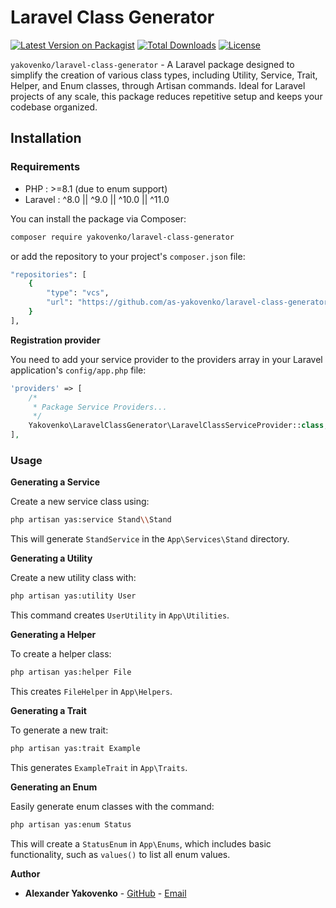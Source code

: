 # Laravel Class Generator

[![Latest Version on Packagist](https://img.shields.io/packagist/v/yakovenko/laravel-class-generator.svg?style=flat-square)](https://packagist.org/packages/yakovenko/laravel-class-generator)
[![Total Downloads](https://img.shields.io/packagist/dt/yakovenko/laravel-class-generator.svg?style=flat-square)](https://packagist.org/packages/yakovenko/laravel-class-generator)
[![License](https://img.shields.io/packagist/l/yakovenko/laravel-class-generator.svg?style=flat-square)](https://opensource.org/licenses/MIT)


`yakovenko/laravel-class-generator` - A Laravel package designed to simplify the creation of various class types, including Utility, Service, Trait, Helper, and Enum classes, through Artisan commands. Ideal for Laravel projects of any scale, this package reduces repetitive setup and keeps your codebase organized.

## Installation

### Requirements

- PHP     : >=8.1 (due to enum support)
- Laravel : ^8.0 || ^9.0 || ^10.0 || ^11.0

You can install the package via Composer:

```bash
composer require yakovenko/laravel-class-generator
```

or add the repository to your project's `composer.json` file:

```bash
"repositories": [
    {
        "type": "vcs",
        "url": "https://github.com/as-yakovenko/laravel-class-generator"
    }
],
```

**Registration provider**

You need to add your service provider to the providers array in your Laravel application's ```config/app.php``` file:

```php
'providers' => [
    /*
     * Package Service Providers...
     */
    Yakovenko\LaravelClassGenerator\LaravelClassServiceProvider::class,
],
```

### Usage

**Generating a Service**

Create a new service class using:

```bash
php artisan yas:service Stand\\Stand
```

This will generate `StandService` in the `App\Services\Stand` directory.

**Generating a Utility**

Create a new utility class with:

```bash
php artisan yas:utility User
```

This command creates `UserUtility` in `App\Utilities`.

**Generating a Helper**

To create a helper class:

```bash
php artisan yas:helper File
```

This creates `FileHelper` in `App\Helpers`.

**Generating a Trait**

To generate a new trait:

```bash
php artisan yas:trait Example
```

This generates `ExampleTrait` in `App\Traits`.

**Generating an Enum**

Easily generate enum classes with the command:

```bash
php artisan yas:enum Status
```

This will create a `StatusEnum` in `App\Enums`, which includes basic functionality, such as `values()` to list all enum values.

**Author**

- **Alexander Yakovenko** - [GitHub](https://github.com/as-yakovenko) - [Email](mailto:paffen.web@gmail.com)